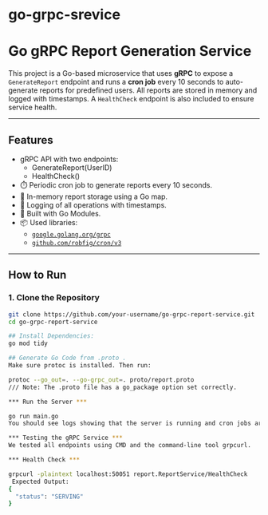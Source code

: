 # go-grpc-srevice
# Go gRPC Report Generation Service

This project is a Go-based microservice that uses **gRPC** to expose a `GenerateReport` endpoint and runs a **cron job** every 10 seconds to auto-generate reports for predefined users. All reports are stored in memory and logged with timestamps. A `HealthCheck` endpoint is also included to ensure service health.

---

## Features

- gRPC API with two endpoints:
  - GenerateReport(UserID)
  - HealthCheck()
- ⏱️ Periodic cron job to generate reports every 10 seconds.
- 🧠 In-memory report storage using a Go map.
- 📅 Logging of all operations with timestamps.
- 🔧 Built with Go Modules.
- 📦 Used libraries:
  - [`google.golang.org/grpc`](https://pkg.go.dev/google.golang.org/grpc)
  - [`github.com/robfig/cron/v3`](https://pkg.go.dev/github.com/robfig/cron/v3)

---

## How to Run

### 1. Clone the Repository

```bash
git clone https://github.com/your-username/go-grpc-report-service.git
cd go-grpc-report-service

## Install Dependencies:
go mod tidy

## Generate Go Code from .proto .
Make sure protoc is installed. Then run:

protoc --go_out=. --go-grpc_out=. proto/report.proto
/// Note: The .proto file has a go_package option set correctly.

*** Run the Server ***

go run main.go
You should see logs showing that the server is running and cron jobs are generating reports every 10 seconds.

*** Testing the gRPC Service ***
We tested all endpoints using CMD and the command-line tool grpcurl.

*** Health Check ***

grpcurl -plaintext localhost:50051 report.ReportService/HealthCheck
 Expected Output:
{
  "status": "SERVING"
}
